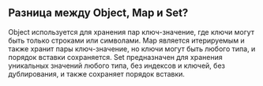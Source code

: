 ## Разница между Object, Map и Set?

Object используется для хранения пар ключ-значение, где ключи могут быть только строками или символами. Map является итерируемым и также хранит пары ключ-значение, но ключи могут быть любого типа, и порядок вставки сохраняется. Set предназначен для хранения уникальных значений любого типа, без индексов и ключей, без дублирования, и также сохраняет порядок вставки.